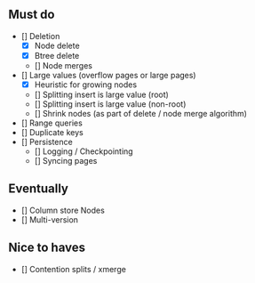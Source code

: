 ## Must do
* [] Deletion
    * [x] Node delete
    * [x] Btree delete
    * [] Node merges
* [] Large values (overflow pages or large pages)
    * [x] Heuristic for growing nodes
    * [] Splitting insert is large value (root)
    * [] Splitting insert is large value (non-root)
    * [] Shrink nodes (as part of delete / node merge algorithm)
* [] Range queries
* [] Duplicate keys
* [] Persistence
    * [] Logging / Checkpointing
    * [] Syncing pages


## Eventually
* [] Column store Nodes
* [] Multi-version

## Nice to haves
* [] Contention splits / xmerge
